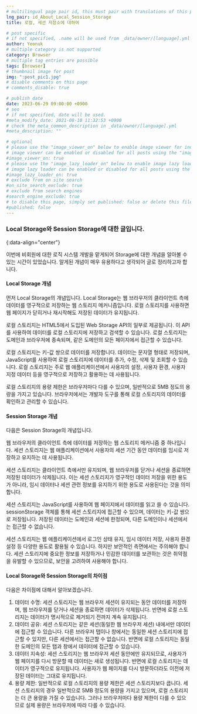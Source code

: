 ```yaml
---
# multilingual page pair id, this must pair with translations of this page. (This name must be unique)
lng_pair: id_About_Local_Session_Storage
title: 로컬, 세션 저장소에 대하여

# post specific
# if not specified, .name will be used from _data/owner/[language].yml
author: Yeonuk
# multiple category is not supported
category: Browser
# multiple tag entries are possible
tags: [browser]
# thumbnail image for post
img: ":post_pic1.jpg"
# disable comments on this page
# comments_disable: true

# publish date
date: 2023-06-29 09:00:00 +0900
# seo
# if not specified, date will be used.
#meta_modify_date: 2021-08-10 11:32:53 +0900
# check the meta_common_description in _data/owner/[language].yml
#meta_description: ""

# optional
# please use the "image_viewer_on" below to enable image viewer for individual pages or posts (_posts/ or [language]/_posts folders).
# image viewer can be enabled or disabled for all posts using the "image_viewer_posts: true" setting in _data/conf/main.yml.
#image_viewer_on: true
# please use the "image_lazy_loader_on" below to enable image lazy loader for individual pages or posts (_posts/ or [language]/_posts folders).
# image lazy loader can be enabled or disabled for all posts using the "image_lazy_loader_posts: true" setting in _data/conf/main.yml.
#image_lazy_loader_on: true
# exclude from on site search
#on_site_search_exclude: true
# exclude from search engines
#search_engine_exclude: true
# to disable this page, simply set published: false or delete this file
#published: false
---
```


<!-- outline-start -->

### Local Storage와 Session Storage에 대한 글입니다.

{:data-align="center"}

<!-- outline-end -->

이번에 비회원에 대한 로직 시스템 개발을 맡게되어 Storage에 대한 개념을 알아볼 수 있는 시간이 있었습니다.
알게된 개념이 매우 유용하다고 생각되어 글로 정리하고자 합니다.

#### Local Storage 개념

먼저 Local Storage의 개념입니다.
Local Storage는 웹 브라우저의 클라이언트 측에 데이터를 영구적으로 저장하는 웹 스토리지 메커니즘입니다. 로컬 스토리지를 사용하면 웹 페이지가 닫히거나 재시작해도 저장된 데이터가 유지됩니다.

로컬 스토리지는 HTML5에서 도입된 Web Storage API의 일부로 제공됩니다. 이 API를 사용하여 데이터를 로컬 스토리지에 저장하고 검색할 수 있습니다. 로컬 스토리지는 도메인과 브라우저에 종속되며, 같은 도메인의 모든 페이지에서 접근할 수 있습니다.

로컬 스토리지는 키-값 쌍으로 데이터를 저장합니다. 데이터는 문자열 형태로 저장되며, JavaScript를 사용하여 로컬 스토리지에 데이터를 추가, 수정, 삭제 및 조회할 수 있습니다. 로컬 스토리지는 주로 웹 애플리케이션에서 사용자의 설정, 사용자 환경, 사용자 지정 데이터 등을 영구적으로 저장하고 활용하는 데 사용됩니다.

로컬 스토리지의 용량 제한은 브라우저마다 다를 수 있으며, 일반적으로 5MB 정도의 용량을 가지고 있습니다. 브라우저에서는 개발자 도구를 통해 로컬 스토리지의 데이터를 확인하고 관리할 수 있습니다.

#### Session Storage 개념

다음은 Session Storage의 개념입니다.

웹 브라우저의 클라이언트 측에 데이터를 저장하는 웹 스토리지 메커니즘 중 하나입니다.
세션 스토리지는 웹 애플리케이션에서 사용자의 세션 기간 동안 데이터를 임시로 저장하고 유지하는 데 사용됩니다.

세션 스토리지는 클라이언트 측에서만 유지되며, 웹 브라우저를 닫거나 세션을 종료하면 저장된 데이터가 삭제됩니다. 이는 세션 스토리지가 영구적인 데이터 저장을 위한 용도가 아니라, 임시 데이터나 세션 관련 정보를 유지하기 위한 용도로 사용된다는 것을 의미합니다.

세션 스토리지는 JavaScript를 사용하여 웹 페이지에서 데이터를 읽고 쓸 수 있습니다. sessionStorage 객체를 통해 세션 스토리지에 접근할 수 있으며, 데이터는 키-값 쌍으로 저장됩니다. 저장된 데이터는 도메인과 세션에 한정되며, 다른 도메인이나 세션에서는 접근할 수 없습니다.

세션 스토리지는 웹 애플리케이션에서 로그인 상태 유지, 임시 데이터 저장, 사용자 환경 설정 등 다양한 용도로 활용될 수 있습니다. 하지만 보안적인 측면에서는 주의해야 합니다. 세션 스토리지에 중요한 정보를 저장하거나 민감한 데이터를 보관하는 것은 취약점을 유발할 수 있으므로, 보안을 고려하여 사용해야 합니다.

#### Local Storage와 Session Storage의 차이점

다음은 차이점에 대해서 알아보겠습니다.

1. 데이터 수명: 세션 스토리지는 웹 브라우저 세션이 유지되는 동안 데이터를 저장하며, 웹 브라우저를 닫거나 세션을 종료하면 데이터가 삭제됩니다. 반면에 로컬 스토리지는 데이터가 명시적으로 제거되기 전까지 계속 유지됩니다.
2. 데이터 공유: 세션 스토리지는 같은 세션(동일한 웹 브라우저 세션) 내에서만 데이터에 접근할 수 있습니다. 다른 브라우저 탭이나 창에서는 동일한 세션 스토리지에 접근할 수 있지만, 다른 세션에서는 접근할 수 없습니다. 반면에 로컬 스토리지는 동일한 도메인의 모든 탭과 창에서 데이터에 접근할 수 있습니다.
3. 데이터 지속성: 세션 스토리지는 웹 브라우저 세션 동안에만 유지되므로, 사용자가 웹 페이지를 다시 방문할 때 데이터는 새로 생성됩니다. 반면에 로컬 스토리지는 데이터가 영구적으로 유지됩니다. 사용자가 웹 페이지를 다시 방문하더라도 이전에 저장된 데이터는 그대로 유지됩니다.
4. 용량 제한: 일반적으로 로컬 스토리지의 용량 제한은 세션 스토리지보다 큽니다. 세션 스토리지의 경우 일반적으로 5MB 정도의 용량을 가지고 있으며, 로컬 스토리지는 더 큰 용량을 가질 수 있습니다. 그러나 브라우저마다 용량 제한이 다를 수 있으므로 실제 용량은 브라우저에 따라 다를 수 있습니다.
